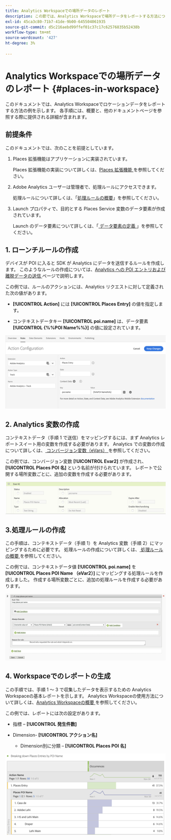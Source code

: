 ```yaml
---
title: Analytics Workspaceでの場所データのレポート
description: この節では、Analytics Workspaceで場所データをレポートする方法について説明します。
exl-id: 45ca3c80-71b7-41de-9b00-645504061935
source-git-commit: d5c216aebd99ffef01c37c17c62576835b52438b
workflow-type: tm+mt
source-wordcount: '427'
ht-degree: 3%

---
```


# Analytics Workspaceでの場所データのレポート {#places-in-workspace}

このドキュメントでは、Analytics Workspaceでロケーションデータをレポートする方法の例を示します。 各手順には、概要と、他のドキュメントページを参照する際に提供される詳細が含まれます。

## 前提条件

このドキュメントでは、次のことを前提としています。

1. Places 拡張機能はアプリケーションに実装されています。

   Places 拡張機能の実装について詳しくは、[Places 拡張機能 ](/help/places-ext-aep-sdks/places-extension/places-extension.md) を参照してください。

1. Adobe Analytics ユーザーは管理者で、処理ルールにアクセスできます。

   処理ルールについて詳しくは、「[処理ルールの概要](https://experienceleague.adobe.com/docs/analytics/admin/admin-tools/manage-report-suites/edit-report-suite/report-suite-general/c-processing-rules/processing-rules.html?lang=ja)」を参照してください。

1. Launch プロパティで、目的とする Places Service 変数のデータ要素が作成されています。

   Launch のデータ要素について詳しくは、「[ データ要素の定義 ](/help/use-places-launch-workflow/define-data-elements.md)」を参照してください。


## 1. ローンチルールの作成

デバイスが POI に入ると SDK が Analytics にデータを送信するルールを作成します。 このようなルールの作成については、[Analytics への POI エントリおよび離脱データの送信 ](/help/use-places-with-other-solutions/places-adobe-analytics/use-places-adobe-analytics.md) ページで説明します。

この例では、ルールのアクションには、Analytics リクエストに対して定義された次の値があります。

* **[!UICONTROL Action]** には **[!UICONTROL Places Entry]** の値を指定します。

* コンテキストデータキー **[!UICONTROL poi.name]** は、データ要素 **[!UICONTROL {%%POI Name%%}]** の値に設定されています。

![ 「アクションを設定」 ](/help/assets/pt-setAction.png)

## 2. Analytics 変数の作成

コンテキストデータ（手順 1 で送信）をマッピングするには、まず Analytics レポートスイート用の変数を作成する必要があります。 Analytics での変数の作成について詳しくは、[ コンバージョン変数（eVars） ](https://experienceleague.adobe.com/docs/analytics/implementation/vars/page-vars/evar.html?lang=ja) を参照してください。

この例では、コンバージョン変数 **[!UICONTROL Evar2]** が作成され、**[!UICONTROL Places POI 名]** という名前が付けられています。 レポートで公開する場所変数ごとに、追加の変数を作成する必要があります。

![analytics 変数の作成」 ](/help/assets/aa-evar.png)

## 3.処理ルールの作成

この手順は、コンテキストデータ（手順 1）を Analytics 変数（手順 2）にマッピングするために必要です。 処理ルールの作成について詳しくは、[ 処理ルールの概要 ](https://experienceleague.adobe.com/docs/analytics/admin/admin-tools/manage-report-suites/edit-report-suite/report-suite-general/c-processing-rules/processing-rules.html?lang=ja) を参照してください。

この例では、コンテキストデータ値 **[!UICONTROL poi.name]** を **[!UICONTROL Places POI Name （eVar2）]** にマッピングする処理ルールを作成しました。 作成する場所変数ごとに、追加の処理ルールを作成する必要があります。

![ 「処理ルールの作成」 ](/help/assets/aa-processing-rule.png)

## 4. Workspaceでのレポートの生成

この手順では、手順 1 ～ 3 で収集したデータを表示するための Analytics Workspaceの基本レポートを示します。 Analytics Workspaceの使用方法について詳しくは、[Analytics Workspaceの概要 ](https://experienceleague.adobe.com/docs/analytics/analyze/analysis-workspace/home.html?lang=ja) を参照してください。

この例では、レポートには次の設定があります。

* 指標 – **[!UICONTROL 発生件数]**

* Dimension- **[!UICONTROL アクション名]**

   * Dimension別に分類 – **[!UICONTROL Places POI 名]**

![workspace でのレポートの作成」 ](/help/assets/aa-workspace.png)
